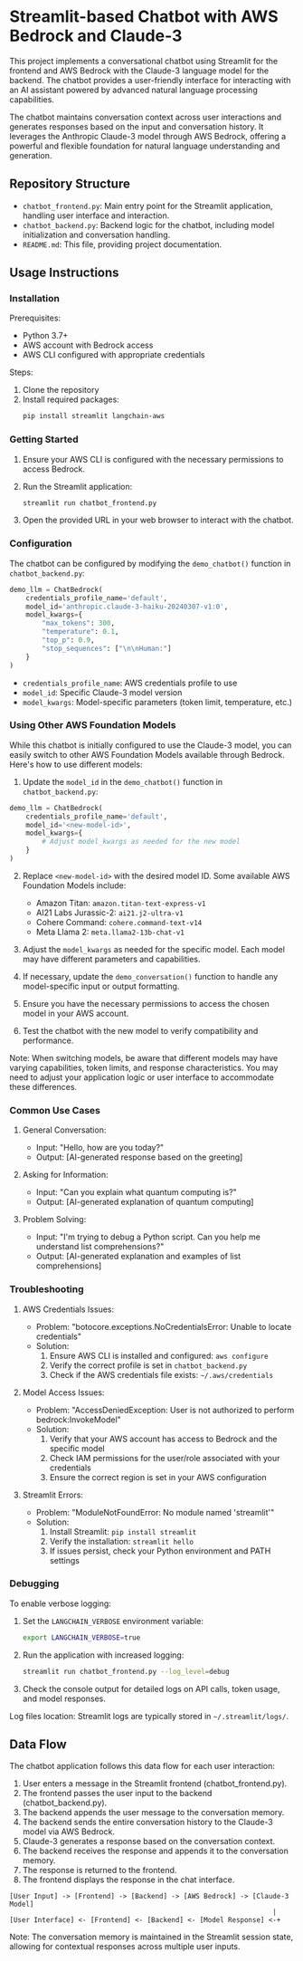 # Streamlit-based Chatbot with AWS Bedrock and Claude-3

This project implements a conversational chatbot using Streamlit for the frontend and AWS Bedrock with the Claude-3 language model for the backend. The chatbot provides a user-friendly interface for interacting with an AI assistant powered by advanced natural language processing capabilities.

The chatbot maintains conversation context across user interactions and generates responses based on the input and conversation history. It leverages the Anthropic Claude-3 model through AWS Bedrock, offering a powerful and flexible foundation for natural language understanding and generation.

## Repository Structure

- `chatbot_frontend.py`: Main entry point for the Streamlit application, handling user interface and interaction.
- `chatbot_backend.py`: Backend logic for the chatbot, including model initialization and conversation handling.
- `README.md`: This file, providing project documentation.

## Usage Instructions

### Installation

Prerequisites:
- Python 3.7+
- AWS account with Bedrock access
- AWS CLI configured with appropriate credentials

Steps:
1. Clone the repository
2. Install required packages:
   ```bash
   pip install streamlit langchain-aws
   ```

### Getting Started

1. Ensure your AWS CLI is configured with the necessary permissions to access Bedrock.

2. Run the Streamlit application:
   ```bash
   streamlit run chatbot_frontend.py
   ```

3. Open the provided URL in your web browser to interact with the chatbot.

### Configuration

The chatbot can be configured by modifying the `demo_chatbot()` function in `chatbot_backend.py`:

```python
demo_llm = ChatBedrock(
    credentials_profile_name='default',
    model_id='anthropic.claude-3-haiku-20240307-v1:0',
    model_kwargs={
        "max_tokens": 300,
        "temperature": 0.1,
        "top_p": 0.9,
        "stop_sequences": ["\n\nHuman:"]
    }
)
```

- `credentials_profile_name`: AWS credentials profile to use
- `model_id`: Specific Claude-3 model version
- `model_kwargs`: Model-specific parameters (token limit, temperature, etc.)

### Using Other AWS Foundation Models

While this chatbot is initially configured to use the Claude-3 model, you can easily switch to other AWS Foundation Models available through Bedrock. Here's how to use different models:

1. Update the `model_id` in the `demo_chatbot()` function in `chatbot_backend.py`:

```python
demo_llm = ChatBedrock(
    credentials_profile_name='default',
    model_id='<new-model-id>',
    model_kwargs={
        # Adjust model_kwargs as needed for the new model
    }
)
```

2. Replace `<new-model-id>` with the desired model ID. Some available AWS Foundation Models include:

   - Amazon Titan: `amazon.titan-text-express-v1`
   - AI21 Labs Jurassic-2: `ai21.j2-ultra-v1`
   - Cohere Command: `cohere.command-text-v14`
   - Meta Llama 2: `meta.llama2-13b-chat-v1`

3. Adjust the `model_kwargs` as needed for the specific model. Each model may have different parameters and capabilities.

4. If necessary, update the `demo_conversation()` function to handle any model-specific input or output formatting.

5. Ensure you have the necessary permissions to access the chosen model in your AWS account.

6. Test the chatbot with the new model to verify compatibility and performance.

Note: When switching models, be aware that different models may have varying capabilities, token limits, and response characteristics. You may need to adjust your application logic or user interface to accommodate these differences.

### Common Use Cases

1. General Conversation:
   - Input: "Hello, how are you today?"
   - Output: [AI-generated response based on the greeting]

2. Asking for Information:
   - Input: "Can you explain what quantum computing is?"
   - Output: [AI-generated explanation of quantum computing]

3. Problem Solving:
   - Input: "I'm trying to debug a Python script. Can you help me understand list comprehensions?"
   - Output: [AI-generated explanation and examples of list comprehensions]

### Troubleshooting

1. AWS Credentials Issues:
   - Problem: "botocore.exceptions.NoCredentialsError: Unable to locate credentials"
   - Solution: 
     1. Ensure AWS CLI is installed and configured: `aws configure`
     2. Verify the correct profile is set in `chatbot_backend.py`
     3. Check if the AWS credentials file exists: `~/.aws/credentials`

2. Model Access Issues:
   - Problem: "AccessDeniedException: User is not authorized to perform bedrock:InvokeModel"
   - Solution:
     1. Verify that your AWS account has access to Bedrock and the specific model
     2. Check IAM permissions for the user/role associated with your credentials
     3. Ensure the correct region is set in your AWS configuration

3. Streamlit Errors:
   - Problem: "ModuleNotFoundError: No module named 'streamlit'"
   - Solution:
     1. Install Streamlit: `pip install streamlit`
     2. Verify the installation: `streamlit hello`
     3. If issues persist, check your Python environment and PATH settings

### Debugging

To enable verbose logging:

1. Set the `LANGCHAIN_VERBOSE` environment variable:
   ```bash
   export LANGCHAIN_VERBOSE=true
   ```

2. Run the application with increased logging:
   ```bash
   streamlit run chatbot_frontend.py --log_level=debug
   ```

3. Check the console output for detailed logs on API calls, token usage, and model responses.

Log files location: Streamlit logs are typically stored in `~/.streamlit/logs/`.

## Data Flow

The chatbot application follows this data flow for each user interaction:

1. User enters a message in the Streamlit frontend (chatbot_frontend.py).
2. The frontend passes the user input to the backend (chatbot_backend.py).
3. The backend appends the user message to the conversation memory.
4. The backend sends the entire conversation history to the Claude-3 model via AWS Bedrock.
5. Claude-3 generates a response based on the conversation context.
6. The backend receives the response and appends it to the conversation memory.
7. The response is returned to the frontend.
8. The frontend displays the response in the chat interface.

```
[User Input] -> [Frontend] -> [Backend] -> [AWS Bedrock] -> [Claude-3 Model]
                                                                 |
[User Interface] <- [Frontend] <- [Backend] <- [Model Response] <-+
```

Note: The conversation memory is maintained in the Streamlit session state, allowing for contextual responses across multiple user inputs.